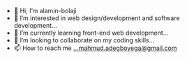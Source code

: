 - 👋 Hi, I’m alamin-bolaji
- 👀 I’m interested in web design/development and software development...
- 🌱 I’m currently learning front-end web development...
- 💞️ I’m looking to collaborate on my coding skills...
- 📫 How to reach me ...mahmud.adegboyega@gmail.com

<!---
alamin-bolaji/alamin-bolaji is a ✨ special ✨ repository because its `README.md` (this file) appears on your GitHub profile.
You can click the Preview link to take a look at your changes.
--->
